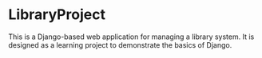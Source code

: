 # LibraryProject

This is a Django-based web application for managing a library system. It is designed as a learning project to demonstrate the basics of Django.